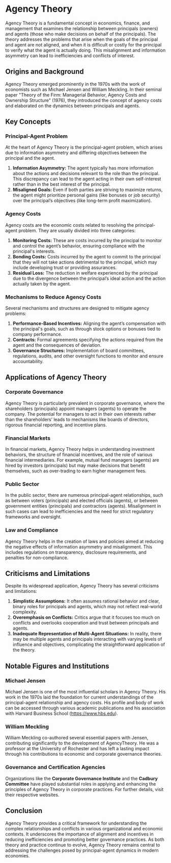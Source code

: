 # Agency Theory

Agency Theory is a fundamental concept in economics, finance, and management that examines the relationship between principals (owners) and agents (those who make decisions on behalf of the principals). The theory addresses the problems that arise when the goals of the principal and agent are not aligned, and when it is difficult or costly for the principal to verify what the agent is actually doing. This misalignment and information asymmetry can lead to inefficiencies and conflicts of interest.

## Origins and Background

Agency Theory emerged prominently in the 1970s with the work of economists such as Michael Jensen and William Meckling. In their seminal paper "Theory of the Firm: Managerial Behavior, Agency Costs and Ownership Structure" (1976), they introduced the concept of agency costs and elaborated on the dynamics between principals and agents.

## Key Concepts

### Principal-Agent Problem

At the heart of Agency Theory is the principal-agent problem, which arises due to information asymmetry and differing objectives between the principal and the agent.

1. **Information Asymmetry:** The agent typically has more information about the actions and decisions relevant to the role than the principal. This discrepancy can lead to the agent acting in their own self-interest rather than in the best interest of the principal.
2. **Misaligned Goals:** Even if both parties are striving to maximize returns, the agent might prioritize personal gains (like bonuses or job security) over the principal’s objectives (like long-term profit maximization).

### Agency Costs

Agency costs are the economic costs related to resolving the principal-agent problem. They are usually divided into three categories:

1. **Monitoring Costs:** These are costs incurred by the principal to monitor and control the agent’s behavior, ensuring compliance with the principal's interests.
2. **Bonding Costs:** Costs incurred by the agent to commit to the principal that they will not take actions detrimental to the principal, which may include developing trust or providing assurances.
3. **Residual Loss:** The reduction in welfare experienced by the principal due to the divergence between the principal’s ideal action and the action actually taken by the agent.

### Mechanisms to Reduce Agency Costs

Several mechanisms and structures are designed to mitigate agency problems:

1. **Performance-Based Incentives:** Aligning the agent’s compensation with the principal's goals, such as through stock options or bonuses tied to company performance.
2. **Contracts:** Formal agreements specifying the actions required from the agent and the consequences of deviation.
3. **Governance Structures:** Implementation of board committees, regulations, audits, and other oversight functions to monitor and ensure accountability.

## Applications of Agency Theory

### Corporate Governance

Agency Theory is particularly prevalent in corporate governance, where the shareholders (principals) appoint managers (agents) to operate the company. The potential for managers to act in their own interests rather than the shareholders’ leads to mechanisms like boards of directors, rigorous financial reporting, and incentive plans.

### Financial Markets

In financial markets, Agency Theory helps in understanding investment behaviors, the structure of financial incentives, and the role of various financial intermediaries. For example, mutual fund managers (agents) are hired by investors (principals) but may make decisions that benefit themselves, such as over-trading to earn higher management fees.

### Public Sector

In the public sector, there are numerous principal-agent relationships, such as between voters (principals) and elected officials (agents), or between government entities (principals) and contractors (agents). Misalignment in such cases can lead to inefficiencies and the need for strict regulatory frameworks and oversight.

### Law and Compliance

Agency Theory helps in the creation of laws and policies aimed at reducing the negative effects of information asymmetry and misalignment. This includes regulations on transparency, disclosure requirements, and penalties for non-compliance.

## Criticisms and Limitations

Despite its widespread application, Agency Theory has several criticisms and limitations:

1. **Simplistic Assumptions:** It often assumes rational behavior and clear, binary roles for principals and agents, which may not reflect real-world complexity.
2. **Overemphasis on Conflicts:** Critics argue that it focuses too much on conflicts and overlooks cooperation and trust between principals and agents.
3. **Inadequate Representation of Multi-Agent Situations:** In reality, there may be multiple agents and principals interacting with varying levels of influence and objectives, complicating the straightforward application of the theory.

## Notable Figures and Institutions

### Michael Jensen

Michael Jensen is one of the most influential scholars in Agency Theory. His work in the 1970s laid the foundation for current understandings of the principal-agent relationship and agency costs. His profile and body of work can be accessed through various academic publications and his association with Harvard Business School (https://www.hbs.edu).

### William Meckling

William Meckling co-authored several essential papers with Jensen, contributing significantly to the development of AgencyTheory. He was a professor at the University of Rochester and has left a lasting impact through his contributions to economic and corporate governance theories.

### Governance and Certification Agencies

Organizations like the **Corporate Governance Institute** and the **Cadbury Committee** have played substantial roles in applying and enhancing the principles of Agency Theory in corporate practices. For further details, visit their respective websites.

## Conclusion

Agency Theory provides a critical framework for understanding the complex relationships and conflicts in various organizational and economic contexts. It underscores the importance of alignment and incentives in reducing inefficiencies and promoting better governance practices. As both theory and practice continue to evolve, Agency Theory remains central to addressing the challenges posed by principal-agent dynamics in modern economies.